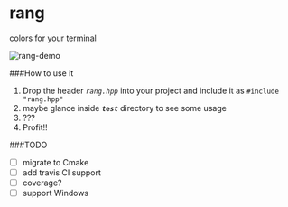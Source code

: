 # rang
colors for your terminal

![rang-demo](https://cloud.githubusercontent.com/assets/7630575/13501282/0bd00074-e18c-11e5-9848-5bd1f20566d9.gif)

###How to use it
1. Drop the header *`rang.hpp`* into your project and include it as `#include "rang.hpp"`
2. maybe glance inside ***`test`*** directory to see some usage
3. ???
4. Profit!!

###TODO
- [ ] migrate to Cmake
- [ ] add travis CI support
- [ ] coverage?
- [ ] support Windows
